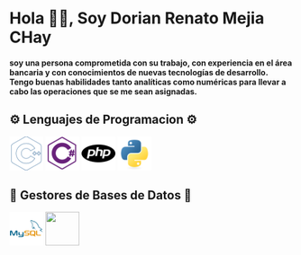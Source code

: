 # Hola 👋🏼, Soy Dorian Renato Mejia CHay
#### soy una persona comprometida con su trabajo, con experiencia en el área bancaria y con conocimientos de nuevas tecnologías de desarrollo. Tengo buenas habilidades tanto analíticas como numéricas para llevar a cabo las operaciones que se me sean asignadas.
##  ⚙ Lenguajes de Programacion ⚙

  <img src="https://raw.githubusercontent.com/devicons/devicon/1119b9f84c0290e0f0b38982099a2bd027a48bf1/icons/cplusplus/cplusplus-line.svg"
    width="60px" height="60px">
  <img src="https://raw.githubusercontent.com/devicons/devicon/1119b9f84c0290e0f0b38982099a2bd027a48bf1/icons/csharp/csharp-line.svg"
    width="60px" height="60px">
  <img src="https://raw.githubusercontent.com/devicons/devicon/1119b9f84c0290e0f0b38982099a2bd027a48bf1/icons/php/php-plain.svg"
    width="60px" height="60px">
  <img src="https://raw.githubusercontent.com/devicons/devicon/1119b9f84c0290e0f0b38982099a2bd027a48bf1/icons/python/python-original.svg"
    width="60px" height="60px">
##   💾 Gestores de Bases de Datos 💾
 <img src="https://raw.githubusercontent.com/devicons/devicon/1119b9f84c0290e0f0b38982099a2bd027a48bf1/icons/mysql/mysql-original-wordmark.svg"
    width="60px" height="60px">
  <img src="https://bms.com.pl/wordpress/wp-content/uploads/2015/10/Microsoft-SQL-Server.jpg"
    width="60px" height="60px">


